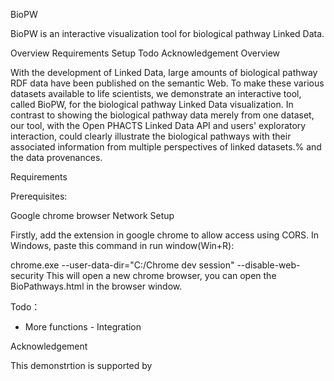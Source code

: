 BioPW

BioPW is an interactive visualization tool for biological pathway Linked Data.

Overview
Requirements
Setup
Todo
Acknowledgement
Overview

With the development of Linked Data, large amounts of biological pathway RDF data have been published on the semantic Web. To make these various datasets available to life scientists, we demonstrate an interactive tool, called BioPW, for the biological pathway Linked Data visualization. In contrast to showing the biological pathway data merely from one dataset, our tool, with the Open PHACTS Linked Data API and users' exploratory interaction, could clearly illustrate the biological pathways with their associated information from multiple perspectives of linked datasets.% and the data provenances.

Requirements

Prerequisites:

Google chrome browser
Network
Setup

Firstly, add the extension in google chrome to allow access using CORS. In Windows, paste this command in run window(Win+R):

chrome.exe --user-data-dir="C:/Chrome dev session" --disable-web-security
This will open a new chrome browser, you can open the BioPathways.html in the browser window.

Todo：

 - More functions  - Integration

Acknowledgement

This demonstrtion is supported by
